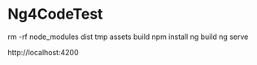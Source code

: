 # Ng4CodeTest

rm -rf node_modules dist tmp assets build
npm install
ng build
ng serve

http://localhost:4200